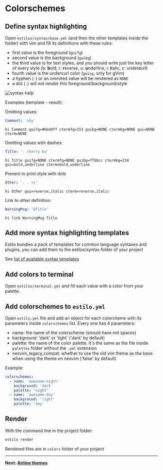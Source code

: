 # Colorschemes

## Define syntax highlighting

Open `estilos/syntax/base.yml` (and then the other templates inside the folder)
with vim and fill its definitions with these rules:

- first value is the foreground (`guifg`)
- second value is the background (`guibg`)
- the third value is for text styles, and you should write just the key letter
  of every style (b: **b**old, r: **r**everse, u: **u**nderline, i: **i**talic,
  c: under**c**url)
- fourth value is the undercurl color (`guisp`, only for gVim)
- a hyphen (`-`) or an ommited value will be rendered as `NONE`
- a dot (`.`) will not render this foreground/background/style

![syntax-help](https://cloud.githubusercontent.com/assets/829859/18372714/f7bb7f44-763e-11e6-93e0-5d240244b108.png)

Examples (template - result):

Omitting values:

```yaml
Comment: 'sky'
```

```vim
hi Comment guifg=#bbddff ctermfg=153 guibg=NONE ctermbg=NONE gui=NONE cterm=NONE
```

Omitting values with dashes:

```yaml
Title: '- cherry bu'
```

```vim
hi Title guifg=NONE ctermfg=NONE guibg=ffbbcc ctermbg=218 gui=bold,underline cterm=bold,underline
```

Prevent to print style with dots

```yaml
Other: '. . ri'
```

```vim
hi Other gui=reverse,italic cterm=reverse,italic
```

Link to other definition:

```yaml
WarningMsg: '@Title'
```

```vim
hi link WarningMsg Title
```

## Add more syntax highlighting templates

Estilo bundles a pack of templates for common language syntaxes and plugins, you
can add them to the estilos/syntax folder of your project

See
[list of available syntax templates](https://github.com/jacoborus/estilo/tree/master/syntax)

## Add colors to terminal

Open `estilos/terminal.yml` and fill each value with a color from your palette.

## Add colorschemes to `estilo.yml`

Open `estilo.yml` file and add an object for each colorcheme with its parameters
inside `colorschemes` list. Every one has 4 parameters:

- name: the name of the colorscheme (should have not spaces)
- background: 'dark' or 'light' ('dark' by default)
- palette: the name of the color palette. It's the same as the file inside
  `palettes` folder without the `.yml` extension
- neovim_legacy_compat: whether to use the old vim theme as the base when
  using the theme on neovim ('false' by default)

Example:

```yml
colorschemes:
  - name: 'awesome-night'
    background: 'dark'
    palette: 'night'
  - name: 'awesome-day'
    background: 'light'
    palette: 'day'
```

## Render

With the command line in the project folder:

```sh
estilo render
```

Rendered files are in `colors` folder of your project

---

**Next: [Airline themes](airline.md)**
